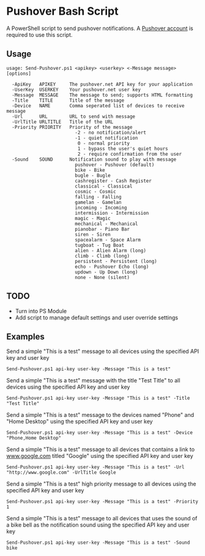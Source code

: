 # Pushover Bash Script
A PowerShell script to send pushover notifications. A [Pushover account](https://pushover.net/) is required to use this script. 

## Usage

```
usage: Send-Pushover.ps1 <apikey> <userkey> <-Message message> [options]

  -ApiKey   APIKEY     The pushover.net API key for your application
  -UserKey  USERKEY    Your pushover.net user key
  -Message  MESSAGE    The message to send; supports HTML formatting
  -Title    TITLE      Title of the message
  -Device   NAME       Comma seperated list of devices to receive message
  -Url      URL        URL to send with message
  -UrlTitle URLTITLE   Title of the URL
  -Priority PRIORITY   Priority of the message
                         -2 - no notification/alert
                         -1 - quiet notification
                          0 - normal priority
                          1 - bypass the user's quiet hours
                          2 - require confirmation from the user
  -Sound	SOUND      Notification sound to play with message
                         pushover - Pushover (default)
                         bike - Bike
                         bugle - Bugle
                         cashregister - Cash Register
                         classical - Classical
                         cosmic - Cosmic
                         falling - Falling
                         gamelan - Gamelan
                         incoming - Incoming
                         intermission - Intermission
                         magic - Magic
                         mechanical - Mechanical
                         pianobar - Piano Bar
                         siren - Siren
                         spacealarm - Space Alarm
                         tugboat - Tug Boat
                         alien - Alien Alarm (long)
                         climb - Climb (long)
                         persistent - Persistent (long)
                         echo - Pushover Echo (long)
                         updown - Up Down (long)
                         none - None (silent)
```

## TODO
* Turn into PS Module
* Add script to manage default settings and user override settings

## Examples
Send a simple "This is a test" message to all devices using the specified API key and user key

```
Send-Pushover.ps1 api-key user-key -Message "This is a test"
```

Send a simple "This is a test" message with the title "Test Title" to all devices using the specified API key and user key

```
Send-Pushover.ps1 api-key user-key -Message "This is a test" -Title "Test Title"
```

Send a simple "This is a test" message to the devices named "Phone" and "Home Desktop" using the specified API key and user key

```
Send-Pushover.ps1 api-key user-key -Message "This is a test" -Device "Phone,Home Desktop"
```

Send a simple "This is a test" message to all devices that contains a link to www.google.com titled "Google" using the specified API key and user key

```
Send-Pushover.ps1 api-key user-key -Message "This is a test" -Url "http://www.google.com" -UrlTitle Google
```

Send a simple "This is a test" high priority message to all devices using the specified API key and user key

```
Send-Pushover.ps1 api-key user-key -Message "This is a test" -Priority 1
```

Send a simple "This is a test" message to all devices that uses the sound of a bike bell as the notification sound using the specified API key and user key

```
Send-Pushover.ps1 api-key user-key -Message "This is a test" -Sound bike
```

